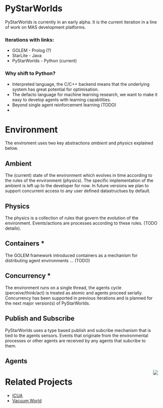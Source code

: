 # PyStarWorlds

PyStarWorlds is currently in an early alpha. It is the current iteration in a line of work on MAS development platforms.

### Iterations with links:

- GOLEM - Prolog (?) 
- StarLite - Java 
- PyStarWorlds - Python (current)

### Why shift to Python? 

- Interpreted language, the C/C++ backend means that the underlying system has great potential for optimisation. 
- The defacto language for machine learning research, we want to make it easy to develop agents with learning capabilities.
- Beyond single agent reinforcement learning (TODO)
- 

# Environment

The enviroment uses two key abstractions _ambient_ and _physics_ explained below.

## Ambient

The (current) state of the environment which evolves in time according to the rules of the environment (physics). The specific implementation of the ambient is left up to the developer for now. In future versions we plan to support concurrent access to any user defined datastructues by default.

## Physics

The physics is a collection of rules that govern the evolution of the environment. Events/actions are processes according to these rules. (TODO details).

## Containers * 

The GOLEM framework introduced containers as a mechanism for distributing agent environments ... (TODO) 

## Concurrency * 

The environment runs on a single thread, the agents cycle (perceive/think/act) is treated as atomic and agents proceed serially. 
Concurrency has been supported in previous iterations and is planned for the next major version(s) of PyStarWorlds.

## Publish and Subscribe

PyStarWorlds uses a type based publish and subcribe mechanism that is tied to the agents sensors. Events that originate from the environmental processes or other agents are received by any agents that subcribe to them.

## Agents

<img align="right" src="docs/agent.png">


# Related Projects

- [ICUA](https://github.com/dicelab-rhul/ICUA)
- [Vacuum World](https://github.com/dicelab-rhul/vacuumworld)
